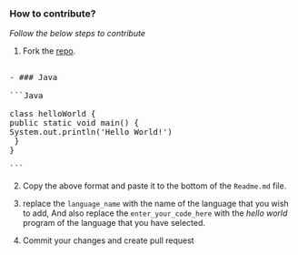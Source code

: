### How to contribute?

_Follow the below steps to contribute_

1. Fork the [repo](https://github.com/tonalmathew/hello-world-s).

<pre>

- ### Java

```Java

class helloWorld {
public static void main() {
System.out.println('Hello World!')
 }
}

```
</pre>

2. Copy the above format and paste it to the bottom of the `Readme.md` file.

3. replace the `language_name` with the name of the language that you wish to add,
And also replace the `enter_your_code_here` with the _hello world_ program of the language that you have selected.

4. Commit your changes and create pull request
